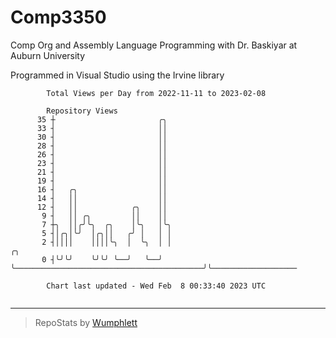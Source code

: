 # Comp3350
Comp Org and Assembly Language Programming with Dr. Baskiyar at Auburn University

Programmed in Visual Studio using the Irvine library

```
        Total Views per Day from 2022-11-11 to 2023-02-08

        Repository Views
      35 ┼                       ╭╮
      33 ┤                       ││
      30 ┤                       ││
      28 ┤                       ││
      26 ┤                       ││
      23 ┤                       ││
      21 ┤                       ││
      19 ┤                       ││
      16 ┤   ╭╮                  ││
      14 ┤   ││                  ││
      12 ┤   ││            ╭╮    ││
       9 ┤   ││ ╭╮         ││    ││
       7 ┼╮  ││╭╯╰╮  ╭╮    │╰╮   │╰╮
       5 ┤│╭╮│╰╯  │╭╮││   ╭╯ │   │ │
       2 ┤││││    ││││╰╮  │  ╰╮  │ │                                          ╭╮
       0 ┤╰╯╰╯    ╰╯╰╯ ╰──╯   ╰──╯ ╰──────────────────────────────────────────╯╰───────────────────

        Chart last updated - Wed Feb  8 00:33:40 2023 UTC
        
```

---

> RepoStats by [Wumphlett](https://github.com/Wumphlett)
